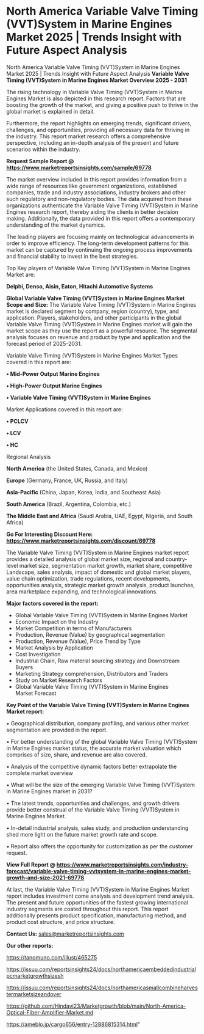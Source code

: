 # North America Variable Valve Timing (VVT)System in Marine Engines Market 2025 | Trends Insight with Future Aspect Analysis
North America Variable Valve Timing (VVT)System in Marine Engines Market 2025 | Trends Insight with Future Aspect Analysis
<Strong> Variable Valve Timing (VVT)System in Marine Engines Market Overview 2025 - 2031</strong>

The rising technology in Variable Valve Timing (VVT)System in Marine Engines Market is also depicted in this research report. Factors that are boosting the growth of the market, and giving a positive push to thrive in the global market is explained in detail.

Furthermore, the report highlights on emerging trends, significant drivers, challenges, and opportunities, providing all necessary data for thriving in the industry. This report market research offers a comprehensive perspective, including an in-depth analysis of the present and future scenarios within the industry.

<strong>Request Sample Report @ <a href=https://www.marketreportsinsights.com/sample/69778>https://www.marketreportsinsights.com/sample/69778</a></strong>

The market overview included in this report provides information from a wide range of resources like government organizations, established companies, trade and industry associations, industry brokers and other such regulatory and non-regulatory bodies. The data acquired from these organizations authenticate the Variable Valve Timing (VVT)System in Marine Engines research report, thereby aiding the clients in better decision making. Additionally, the data provided in this report offers a contemporary understanding of the market dynamics.

The leading players are focusing mainly on technological advancements in order to improve efficiency. The long-term development patterns for this market can be captured by continuing the ongoing process improvements and financial stability to invest in the best strategies.

Top Key players of Variable Valve Timing (VVT)System in Marine Engines Market are:

<strong>Delphi, Denso, Aisin, Eaton, Hitachi Automotive Systems</strong>

<strong><b>Global Variable Valve Timing (VVT)System in Marine Engines Market Scope and Size:</b></strong>
The Variable Valve Timing (VVT)System in Marine Engines market is declared segment by company, region (country), type, and application. Players, stakeholders, and other participants in the global Variable Valve Timing (VVT)System in Marine Engines market will gain the market scope as they use the report as a powerful resource. The segmental analysis focuses on revenue and product by type and application and the forecast period of 2025-2031.

Variable Valve Timing (VVT)System in Marine Engines Market Types covered in this report are:

<strong>• Mid-Power Output Marine Engines

• High-Power Output Marine Engines

• Variable Valve Timing (VVT)System in Marine Engines</strong>

Market Applications covered in this report are:

<strong>• PCLCV

• LCV

• HC</strong> 

Regional Analysis

<strong>North America</strong> (the United States, Canada, and Mexico)

<strong>Europe</strong> (Germany, France, UK, Russia, and Italy)

<strong>Asia-Pacific</strong> (China, Japan, Korea, India, and Southeast Asia)

<strong>South America</strong> (Brazil, Argentina, Colombia, etc.)

<strong>The Middle East and Africa</strong> (Saudi Arabia, UAE, Egypt, Nigeria, and South Africa)

<strong>Go For Interesting Discount Here: <a href=https://www.marketreportsinsights.com/discount/69778>https://www.marketreportsinsights.com/discount/69778</a></strong>

The Variable Valve Timing (VVT)System in Marine Engines market report provides a detailed analysis of global market size, regional and country-level market size, segmentation market growth, market share, competitive Landscape, sales analysis, impact of domestic and global market players, value chain optimization, trade regulations, recent developments, opportunities analysis, strategic market growth analysis, product launches, area marketplace expanding, and technological innovations.

<strong><b>Major factors covered in the report:</b></strong>
<ul>
  <li>Global Variable Valve Timing (VVT)System in Marine Engines Market </li>
  <li>Economic Impact on the Industry</li>
  <li>Market Competition in terms of Manufacturers</li>
  <li>Production, Revenue (Value) by geographical segmentation</li>
  <li>Production, Revenue (Value), Price Trend by Type</li>
  <li>Market Analysis by Application</li>
  <li>Cost Investigation</li>
  <li>Industrial Chain, Raw material sourcing strategy and Downstream Buyers</li>
  <li>Marketing Strategy comprehension, Distributors and Traders</li>
  <li>Study on Market Research Factors</li>
  <li>Global Variable Valve Timing (VVT)System in Marine Engines Market Forecast</li>
</ul>

<strong><b>Key Point of the Variable Valve Timing (VVT)System in Marine Engines Market report:</b></strong>

• Geographical distribution, company profiling, and various other market segmentation are provided in the report.

• For better understanding of the global Variable Valve Timing (VVT)System in Marine Engines market status, the accurate market valuation which comprises of size, share, and revenue are also covered.

• Analysis of the competitive dynamic factors better extrapolate the complete market overview

• What will be the size of the emerging Variable Valve Timing (VVT)System in Marine Engines market in 2031?

• The latest trends, opportunities and challenges, and growth drivers provide better construal of the Variable Valve Timing (VVT)System in Marine Engines Market.

• In-detail industrial analysis, sales study, and production understanding shed more light on the future market growth rate and scope.

• Report also offers the opportunity for customization as per the customer request.

<strong><b>View Full Report @ <a href=https://www.marketreportsinsights.com/industry-forecast/variable-valve-timing-vvtsystem-in-marine-engines-market-growth-and-size-2021-69778>https://www.marketreportsinsights.com/industry-forecast/variable-valve-timing-vvtsystem-in-marine-engines-market-growth-and-size-2021-69778</a></b></strong>


At last, the Variable Valve Timing (VVT)System in Marine Engines Market report includes investment come analysis and development trend analysis. The present and future opportunities of the fastest growing international industry segments are coated throughout this report. This report additionally presents product specification, manufacturing method, and product cost structure, and price structure.

<strong>Contact Us:</strong>
sales@marketreportsinsights.com

<strong>Our other reports:</strong>

<a href=https://tanomuno.com/illust/465275>https://tanomuno.com/illust/465275</a>

<a href=https://issuu.com/reportsinsights24/docs/northamericaembeddedindustrialpcmarketgrowthsizesh>https://issuu.com/reportsinsights24/docs/northamericaembeddedindustrialpcmarketgrowthsizesh</a>

<a href=https://issuu.com/reportsinsights24/docs/northamericasmallcombineharvestermarketsizeandover>https://issuu.com/reportsinsights24/docs/northamericasmallcombineharvestermarketsizeandover</a>

<a href=https://github.com/Hindavi23/Marketgrowth/blob/main/North-America-Optical-Fiber-Amplifier-Market.md>https://github.com/Hindavi23/Marketgrowth/blob/main/North-America-Optical-Fiber-Amplifier-Market.md</a>

<a href=https://ameblo.jp/cargo656/entry-12886815314.html>https://ameblo.jp/cargo656/entry-12886815314.html</a>"
